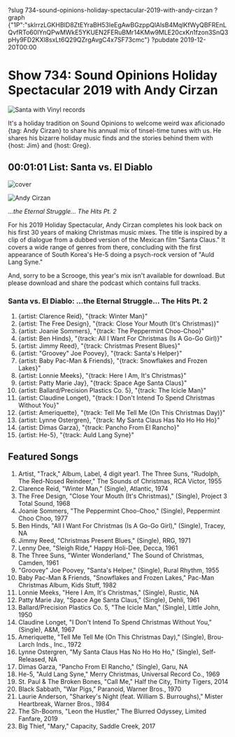?slug 734-sound-opinions-holiday-spectacular-2019-with-andy-cirzan
?graph {"1P":"sklrrzLGKHBID8ZtEYraBH53leEgAwBGzppQlAlsB4MqlKfWyQBFREnLQvfRTo60IYnQPwMWkE5YKUEN2FERuBMr14KMw9MLE20cxKn1fzon3SnQ3pHy9FD2KXl8sxLt6Q29QZrgAvgC4x7SF73cmc"}
?pubdate 2019-12-20T00:00
# Show 734: Sound Opinions Holiday Spectacular 2019 with Andy Cirzan

![Santa with Vinyl records](//static.soundopinions.org/images/2019/vinylandy.jpg)

It's a holiday tradition on Sound Opinions to welcome weird wax aficionado {tag: Andy Cirzan} to share his annual mix of tinsel-time tunes with us. He shares his bizarre holiday music finds and the stories behind them with {host: Jim} and {host: Greg}.

## 00:01:01 List: Santa vs. El Diablo

![cover](//static.soundopinions.org/images/2019/cirzan.jpg)

![Andy Cirzan](//static.soundopinions.org/images/2019/andy.jpg)

*...the Eternal Struggle... The Hits Pt. 2*

For his 2019 Holiday Spectacular, Andy Cirzan completes his look back on his first 30 years of making Christmas music mixes. The title is inspired by a clip of dialogue from a dubbed version of the Mexican film "Santa Claus." It covers a wide range of genres from there, concluding with the first appearance of South Korea's He-5 doing a psych-rock version of "Auld Lang Syne."

And, sorry to be a Scrooge, this year's mix isn't available for download. But please download and share the podcast which contains full tracks. 

### Santa vs. El Diablo: ...the Eternal Struggle... The Hits Pt. 2
1. {artist: Clarence Reid}, "{track: Winter Man}"
2. {artist: The Free Design}, "{track: Close Your Mouth (It's Christmas)}" 
3. {artist: Joanie Sommers}, "{track: The Peppermint Choo-Choo}"
4. {artist: Ben Hinds}, "{track: All I Want For Christmas (Is A Go-Go Girl)}"
5. {artist: Jimmy Reed}, "{track: Christmas Present Blues}"
6. {artist: "Groovey" Joe Poovey}, "{track: Santa's Helper}"
7. {artist: Baby Pac-Man & Friends}, "{track: Snowflakes and Frozen Lakes}" 
8. {artist: Lonnie Meeks}, "{track: Here I Am, It's Christmas}"
9. {artist: Patty Marie Jay}, "{track: Space Age Santa Claus}"
10. {artist: Ballard/Precision Plastics Co. 5}, "{track: The Icicle Man}" 
11. {artist: Claudine Longet}, "{track: I Don't Intend To Spend Christmas Without You}" 
12. {artist: Ameriquette}, "{track: Tell Me Tell Me (On This Christmas Day)}"
13. {artist: Lynne Ostergren}, "{track: My Santa Claus Has No Ho Ho Ho}" 
14. {artist: Dimas Garza}, "{track: Pancho From El Rancho}" 
15. {artist: He-5}, "{track: Auld Lang Syne}" 


## Featured Songs

1. Artist, "Track," Album, Label, 4 digit year1. The Three Suns, "Rudolph, The Red-Nosed Reindeer," The Sounds of Christmas, RCA Victor, 1955
1. Clarence Reid, "Winter Man," (Single), Atlantic, 1974
1. The Free Design, "Close Your Mouth (It's Christmas)," (Single), Project 3 Total Sound, 1968
1. Joanie Sommers, "The Peppermint Choo-Choo," (Single), Peppermint Choo Choo, 1977
1. Ben Hinds, "All I Want For Christmas (Is A Go-Go Girl)," (Single), Tracey, NA
1. Jimmy Reed, "Christmas Present Blues," (Single), RRG, 1971
1. Lenny Dee, "Sleigh Ride," Happy Holi-Dee, Decca, 1961
1. The Three Suns, "Winter Wonderland," The Sound of Christmas, Camden, 1961
1. "Groovey" Joe Poovey, "Santa's Helper," (Single), Rural Rhythm, 1955
1. Baby Pac-Man & Friends, "Snowflakes and Frozen Lakes," Pac-Man Christmas Album, Kids Stuff, 1982
1. Lonnie Meeks, "Here I Am, It's Christmas," (Single), Rustic, NA
1. Patty Marie Jay, "Space Age Santa Claus," (Single), Dehli, 1961
1. Ballard/Precision Plastics Co. 5, "The Icicle Man," (Single), Little John, 1950
1. Claudine Longet, "I Don't Intend To Spend Christmas Without You," (Single), A&M, 1967
1. Ameriquette, "Tell Me Tell Me (On This Christmas Day)," (Single), Brou-Larch Inds., Inc., 1972
1. Lynne Ostergren, "My Santa Claus Has No Ho Ho Ho," (Single), Self-Released, NA
1. Dimas Garza, "Pancho From El Rancho," (Single), Garu, NA
1. He-5, "Auld Lang Syne," Merry Christmas, Universal Record Co., 1969
1. St. Paul & The Broken Bones, "Call Me," Half the City, Thirty Tigers, 2014
1. Black Sabbath, "War Pigs," Paranoid, Warner Bros., 1970
1. Laurie Anderson, "Sharkey's Night (feat. William S. Burroughs)," Mister Heartbreak, Warner Bros., 1984
1. The Sh-Booms, "Leon the Hustler," The Blurred Odyssey, Limited Fanfare, 2019
1. Big Thief, "Mary," Capacity, Saddle Creek, 2017
